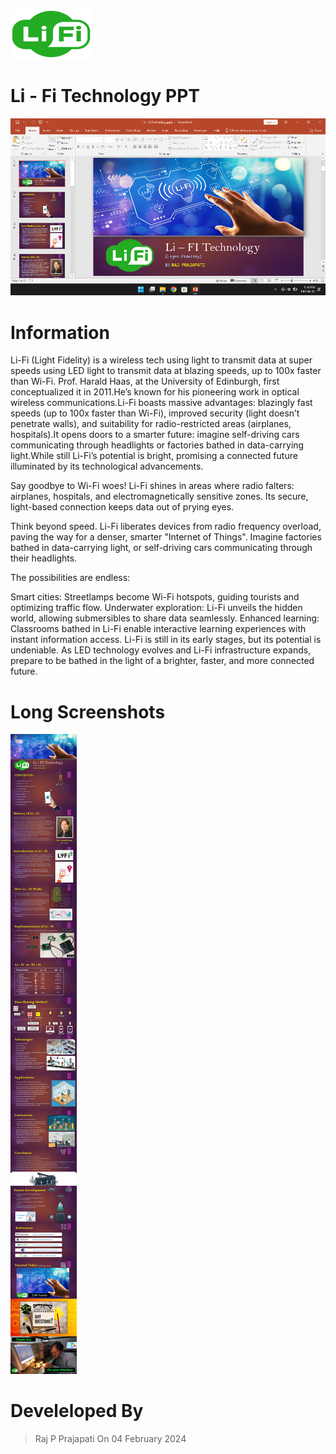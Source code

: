 ![icon](screenshots/lifi_logo_130x80.png)
# Li - Fi Technology PPT
![screenshots](screenshots/screenshot_1001x563.png)

# Information
Li-Fi (Light Fidelity) is a wireless tech using light to transmit data at super speeds using LED light to transmit data at blazing speeds, up to 100x faster than Wi-Fi. Prof. Harald Haas, at the University of Edinburgh, first conceptualized it in 2011.He’s known for his pioneering work in optical wireless communications.Li-Fi boasts massive advantages: blazingly fast speeds (up to 100x faster than Wi-Fi), improved security (light doesn’t penetrate walls), and suitability for radio-restricted areas (airplanes, hospitals).It opens doors to a smarter future: imagine self-driving cars communicating through headlights or factories bathed in data-carrying light.While still Li-Fi’s potential is bright, promising a connected future illuminated by its technological advancements.

Say goodbye to Wi-Fi woes! Li-Fi shines in areas where radio falters: airplanes, hospitals, and electromagnetically sensitive zones. Its secure, light-based connection keeps data out of prying eyes.

Think beyond speed. Li-Fi liberates devices from radio frequency overload, paving the way for a denser, smarter "Internet of Things". Imagine factories bathed in data-carrying light, or self-driving cars communicating through their headlights.

The possibilities are endless:

Smart cities: Streetlamps become Wi-Fi hotspots, guiding tourists and optimizing traffic flow.
Underwater exploration: Li-Fi unveils the hidden world, allowing submersibles to share data seamlessly.
Enhanced learning: Classrooms bathed in Li-Fi enable interactive learning experiences with instant information access.
Li-Fi is still in its early stages, but its potential is undeniable. As LED technology evolves and Li-Fi infrastructure expands, prepare to be bathed in the light of a brighter, faster, and more connected future.

# Long Screenshots
![longscreenshot](screenshots/longscreenshot_1080x10336.jpg)

# Develeloped By
> Raj P Prajapati
> On 04 February 2024 
